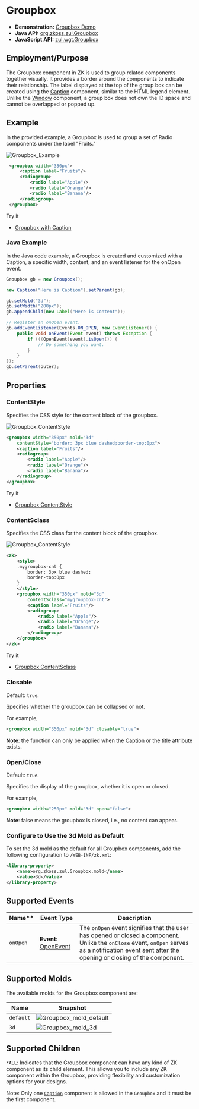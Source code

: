 # Groupbox

- **Demonstration:** [Groupbox Demo](https://www.zkoss.org/zkdemo/layout/group_box)
- **Java API:** [org.zkoss.zul.Groupbox](https://www.zkoss.org/javadoc/latest/zk/org/zkoss/zul/Groupbox.html)
- **JavaScript API:** [zul.wgt.Groupbox](https://www.zkoss.org/javadoc/latest/jsdoc/classes/zul.wgt.Groupbox.html)

## Employment/Purpose
The Groupbox component in ZK is used to group related components together visually. It provides a border around the components to indicate their relationship. The label displayed at the top of the group box can be created using the [Caption](Caption.md) component, similar to the HTML legend element. Unlike the [Window](Window.md) component, a group box does not own the ID space and cannot be overlapped or popped up.

## Example
In the provided example, a Groupbox is used to group a set of Radio components under the label "Fruits."

![Groupbox_Example](ZKComRef_Groupbox_Example.png)
```xml
 <groupbox width="350px">
     <caption label="Fruits"/>
     <radiogroup>
         <radio label="Apple"/>
         <radio label="Orange"/>
         <radio label="Banana"/>
     </radiogroup>
 </groupbox>
```

Try it
*  [Groupbox with Caption](https://zkfiddle.org/sample/1j5b78e/1-ZK-Component-Reference-Groupbox-Example?v=latest&t=Iceblue_Compact)


### Java Example
In the Java code example, a Groupbox is created and customized with a Caption, a specific width, content, and an event listener for the onOpen event.

```java
Groupbox gb = new Groupbox();

new Caption("Here is Caption").setParent(gb);

gb.setMold("3d");
gb.setWidth("200px");
gb.appendChild(new Label("Here is Content"));

// Register an onOpen event.
gb.addEventListener(Events.ON_OPEN, new EventListener() {
    public void onEvent(Event event) throws Exception {
        if (((OpenEvent)event).isOpen()) {
            // Do something you want.
        }
    }
});
gb.setParent(outer);
```

## Properties
### ContentStyle
Specifies the CSS style for the content block of the groupbox.

![Groupbox_ContentStyle](ZKComRef_Groupbox_ContentStyle.png)

```xml
<groupbox width="350px" mold="3d"
    contentStyle="border: 3px blue dashed;border-top:0px">
    <caption label="Fruits"/>
    <radiogroup>
        <radio label="Apple"/>
        <radio label="Orange"/>
        <radio label="Banana"/>
    </radiogroup>
</groupbox>
```

Try it

*  [Groupbox ContentStyle](https://zkfiddle.org/sample/1k2vv2g/1-ZK-Component-Reference-Groupbox-ContentStyle-Example?v=latest&t=Iceblue_Compact)


### ContentSclass
Specifies the CSS class for the content block of the groupbox.

![Groupbox_ContentStyle](ZKComRef_Groupbox_ContentStyle.png)

```xml
<zk>
    <style>
    .mygroupbox-cnt {
        border: 3px blue dashed;
        border-top:0px
    }
    </style>
    <groupbox width="350px" mold="3d"
        contentSclass="mygroupbox-cnt">
        <caption label="Fruits"/>
        <radiogroup>
            <radio label="Apple"/>
            <radio label="Orange"/>
            <radio label="Banana"/>
        </radiogroup>
    </groupbox>
</zk>
```

Try it

* [Groupbox ContentSclass](https://zkfiddle.org/sample/304je74/1-ZK-Component-Reference-Groupbox-ContentSclass-Example?v=latest&t=Iceblue_Compact)

### Closable
Default: `true`.

Specifies whether the groupbox can be collapsed or not.

For example,

```xml
<groupbox width="350px" mold="3d" closable="true">
```
**Note**: the function can only be applied when the [Caption](Caption.md) or the title attribute exists.

### Open/Close
Default: `true`.

Specifies the display of the groupbox, whether it is open or closed.

For example,

```xml
<groupbox width="250px" mold="3d" open="false">
```
**Note**: false means the groupbox is closed, i.e., no content can appear.

### Configure to Use the 3d Mold as Default
To set the 3d mold as the default for all Groupbox components, add the following configuration to `/WEB-INF/zk.xml`:

```xml
<library-property>
    <name>org.zkoss.zul.Groupbox.mold</name>
    <value>3d</value>
</library-property>
```

## Supported Events

| Name**   | Event Type                            |Description |
|----------|-----------------------------------------|------------|
| `onOpen` | **Event:** [OpenEvent](https://www.zkoss.org/javadoc/latest/zk/org/zkoss/zk/ui/event/OpenEvent.html) | The `onOpen` event signifies that the user has opened or closed a component. Unlike the `onClose` event, `onOpen` serves as a notification event sent after the opening or closing of the component. |

## Supported Molds
The available molds for the Groupbox component are:

| Name    | Snapshot                            |
|---------|-------------------------------------------|
| `default`   | ![Groupbox_mold_default](Groupbox_mold_default.png)|
| `3d`   | ![Groupbox_mold_3d](Groupbox_mold_3d.png)|

## Supported Children

`*ALL`: Indicates that the Groupbox component can have any kind of ZK component as its child element. This allows you to include any ZK component within the Groupbox, providing flexibility and customization options for your designs.

Note: Only one [`Caption`](Caption.md) component is allowed in the `Groupbox` and it must be the first component.